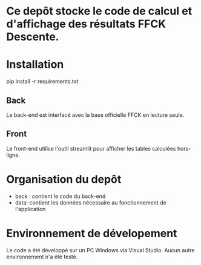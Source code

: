 # Ce depôt stocke le code de calcul et d'affichage des résultats FFCK Descente.

# Installation

pip install -r requirements.txt

## Back
Le back-end est interfacé avec la base officielle FFCK en lecture seule. 

## Front
Le front-end utilise l'outil streamlit pour afficher les tables calculées hors-ligne.


# Organisation du depôt

 * back : contient le code du back-end
 * data: contient les données nécessaire au fonctionnement de l'application

  

# Environnement de dévelopement
Le code a été développé sur un PC Windows via Visual Studio. Aucun autre environnement n'a été testé.
